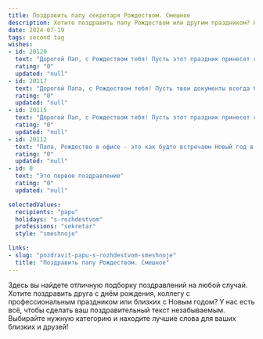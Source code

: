 ```yaml
---
title: Поздравить папу секретаря Рождеством. Смешное
description: Хотите поздравить папу Рождеством или другим праздником? Наш ИИ создаст незабываемое поздравление, а вы обязательно выделитесь среди других.  
date: 2024-07-19
tags: second tag
wishes:
- id: 20120
  text: "Дорогой Пап, с Рождеством тебя! Пусть этот праздник принесет столько радости, что даже твои секретные документы будут улыбаться. Пусть каждый новый день будет таким же организованным, как твои архивы, и пусть все твои планы будут реализованы так же точно, как твои отчёты. Счастья, здоровья и много остроумных шуток в новом году!"
  rating: "0"
  updated: "null"
- id: 20117
  text: "Дорогой Папа, с Рождеством тебя! Пусть твои документы всегда будут в порядке, а праздничный стол – без ошибок. Пусть твои заметки будут такими же яркими, как и новогодние гирлянды, и твои встречи пройдут без заминок. Смелостью секретаря и остроумием папы, ты покоришь все вершины! Счастья, здоровья и удачи в Новом году!"
  rating: "0"
  updated: "null"
- id: 20115
  text: "Дорогой Пап, с Рождеством тебя! Пусть этот праздник принесет столько же радости и сюрпризов, сколько и документов на твоем столе. Ведь как хорошо, когда в мире есть человек, который умеет навести порядок и в бумагах, и в жизни! Пусть твои решения будут быстрыми, как твоя рука, когда ты берешься за ручку, и мудрыми, как тот самый секретный документ, который ты хранишь. Счастья, здоровья и успехов в новом году! И помни, что даже секретарь заслуживает праздничного чуда!"
  rating: "0"
  updated: "null"
- id: 20112
  text: "Папа, Рождество в офисе - это как будто встречаем Новый год в архивах! Пусть твои документы будут такими же аккуратными, как и твои поклонники. С Рождеством, секретарь нашего счастья!"
  rating: "0"
  updated: "null"
- id: 0
  text: "Это первое поздравление"
  rating: "0"
  updated: "null"

selectedValues:
  recipients: "papu"
  holidays: "s-rozhdestvom"
  professions: "sekretar"
  style: "smeshnoje"

links:
- slug: "pozdravit-papu-s-rozhdestvom-smeshnoje"
  title: "Поздравить папу Рождеством. Смешное"
---
```


Здесь вы найдете отличную подборку поздравлений на любой случай. 
Хотите поздравить друга с днём рождения, коллегу с профессиональным праздником или близких с Новым годом? У нас есть всё, чтобы сделать ваш поздравительный текст незабываемым. Выбирайте нужную категорию и находите лучшие слова для ваших близких и друзей!
